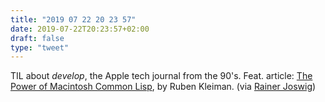 ```yaml
---
title: "2019 07 22 20 23 57"
date: 2019-07-22T20:23:57+02:00
draft: false
type: "tweet"
---
```

TIL about _develop_, the Apple tech journal from the 90's. Feat. article: [The Power of Macintosh Common Lisp](https://vintageapple.org/develop/pdf/develop-05_9101_Winter_1991.pdf), by Ruben Kleiman. (via [Rainer Joswig](https://twitter.com/RainerJoswig/status/1153274519286669312))
